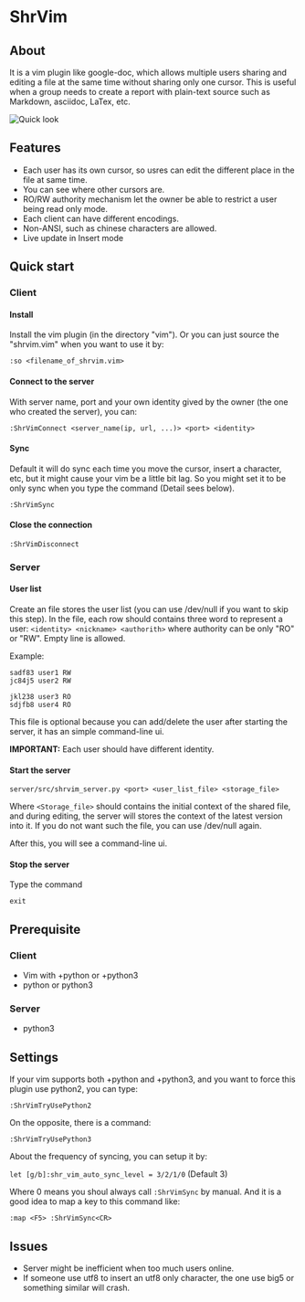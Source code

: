 # ShrVim

## About

It is a vim plugin like google-doc, which allows multiple users sharing and
editing a file at the same time without sharing only one cursor.  This is useful
when a group needs to create a report with plain-text source such as Markdown,
asciidoc, LaTex, etc.

![Quick look](http://www.csie.ntu.edu.tw/~b01902109/misc/shrvim.gif)

## Features

- Each user has its own cursor, so usres can edit the different place in the
  file at same time.
- You can see where other cursors are.
- RO/RW authority mechanism let the owner be able to restrict a user being read
  only mode.
- Each client can have different encodings.
- Non-ANSI, such as chinese characters are allowed.
- Live update in Insert mode

## Quick start

### Client

#### Install

Install the vim plugin (in the directory "vim").  Or you can just source the
"shrvim.vim" when you want to use it by:

```
:so <filename_of_shrvim.vim>
```

#### Connect to the server

With server name, port and your own identity gived by the owner (the one who
created the server), you can:

```
:ShrVimConnect <server_name(ip, url, ...)> <port> <identity>
```

#### Sync

Default it will do sync each time you move the cursor, insert a character, etc,
but it might cause your vim be a little bit lag.  So you might set it to be only
sync when you type the command (Detail sees below).

```
:ShrVimSync
```

#### Close the connection

```
:ShrVimDisconnect
```

### Server

#### User list

Create an file stores the user list (you can use /dev/null if you want to skip
this step).  In the file, each row should contains three word to represent a
user: ```<identity> <nickname> <authorith>``` where authority can be only "RO"
or "RW".  Empty line is allowed.

Example:
```
sadf83 user1 RW
jc84j5 user2 RW

jkl238 user3 RO
sdjfb8 user4 RO
```

This file is optional because you can add/delete the user after starting the
server, it has an simple command-line ui.

**IMPORTANT:** Each user should have different identity.

#### Start the server

```
server/src/shrvim_server.py <port> <user_list_file> <storage_file>
```

Where ```<Storage_file>``` should contains the initial context of the shared
file, and during editing, the server will stores the context of the latest
version into it.  If you do not want such the file, you can use /dev/null again.

After this, you will see a command-line ui.

#### Stop the server

Type the command

```
exit
```

## Prerequisite

### Client

- Vim with +python or +python3
- python or python3

### Server
- python3

## Settings

If your vim supports both +python and +python3, and you want to force this
plugin use python2, you can type:

```
:ShrVimTryUsePython2
```

On the opposite, there is a command:

```
:ShrVimTryUsePython3
```

About the frequency of syncing, you can setup it by:

```let [g/b]:shr_vim_auto_sync_level = 3/2/1/0``` (Default 3)

Where 0 means you shoul always call ```:ShrVimSync``` by manual.  And it is a
good idea to map a key to this command like:

```:map <F5> :ShrVimSync<CR>```

## Issues
- Server might be inefficient when too much users online.
- If someone use utf8 to insert an utf8 only character, the one use big5 or
  something similar will crash.

